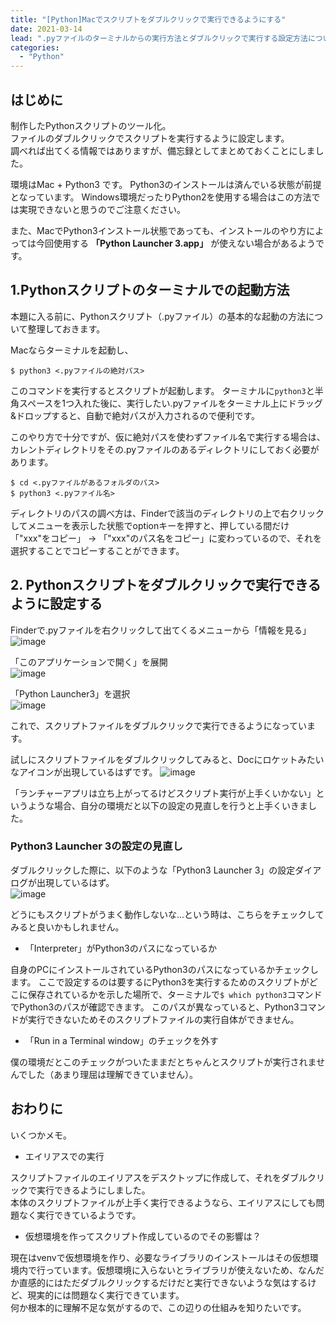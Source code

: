 ```yaml
---
title: "[Python]Macでスクリプトをダブルクリックで実行できるようにする"
date: 2021-03-14
lead: ".pyファイルのターミナルからの実行方法とダブルクリックで実行する設定方法について整理"
categories:
  - "Python"
---
```



## はじめに
制作したPythonスクリプトのツール化。  
ファイルのダブルクリックでスクリプトを実行するように設定します。  
調べれば出てくる情報ではありますが、備忘録としてまとめておくことにしました。

環境はMac + Python3 です。
Python3のインストールは済んでいる状態が前提となっています。
Windows環境だったりPython2を使用する場合はこの方法では実現できないと思うのでご注意ください。

また、MacでPython3インストール状態であっても、インストールのやり方によっては今回使用する **「Python Launcher 3.app」** が使えない場合があるようです。



## 1.Pythonスクリプトのターミナルでの起動方法
本題に入る前に、Pythonスクリプト（.pyファイル）の基本的な起動の方法について整理しておきます。  

Macならターミナルを起動し、
```
$ python3 <.pyファイルの絶対パス>
```

このコマンドを実行するとスクリプトが起動します。
ターミナルに`python3`と半角スペースを1つ入れた後に、実行したい.pyファイルをターミナル上にドラッグ&ドロップすると、自動で絶対パスが入力されるので便利です。

このやり方で十分ですが、仮に絶対パスを使わずファイル名で実行する場合は、カレントディレクトリをその.pyファイルのあるディレクトリにしておく必要があります。

```
$ cd <.pyファイルがあるフォルダのパス>
$ python3 <.pyファイル名>
```

ディレクトリのパスの調べ方は、Finderで該当のディレクトリの上で右クリックしてメニューを表示した状態でoptionキーを押すと、押している間だけ「"xxx"をコピー」 -> 「"xxx"のパス名をコピー」に変わっているので、それを選択することでコピーすることができます。

## 2. Pythonスクリプトをダブルクリックで実行できるように設定する
Finderで.pyファイルを右クリックして出てくるメニューから「情報を見る」
<br>
![image](/img/posts/20210314_python_mac_scriptfile_run/1.png)

「このアプリケーションで開く」を展開
<br>
![image](/img/posts/20210314_python_mac_scriptfile_run/2.png)

「Python Launcher3」を選択
<br>
![image](/img/posts/20210314_python_mac_scriptfile_run/3.png)

これで、スクリプトファイルをダブルクリックで実行できるようになっています。

試しにスクリプトファイルをダブルクリックしてみると、Docにロケットみたいなアイコンが出現しているはずです。
![image](/img/posts/20210314_python_mac_scriptfile_run/5.png)


「ランチャーアプリは立ち上がってるけどスクリプト実行が上手くいかない」というような場合、自分の環境だと以下の設定の見直しを行うと上手くいきました。

### Python3 Launcher 3の設定の見直し
ダブルクリックした際に、以下のような「Python3 Launcher 3」の設定ダイアログが出現しているはず。
<br>
![image](/img/posts/20210314_python_mac_scriptfile_run/4.png)

どうにもスクリプトがうまく動作しないな...という時は、こちらをチェックしてみると良いかもしれません。  

- 「Interpreter」がPython3のパスになっているか

自身のPCにインストールされているPython3のパスになっているかチェックします。
ここで設定するのは要するにPython3を実行するためのスクリプトがどこに保存されているかを示した場所で、ターミナルで`$ which python3`コマンドでPython3のパスが確認できます。
このパスが異なっていると、Python3コマンドが実行できないためそのスクリプトファイルの実行自体ができません。

- 「Run in a Terminal window」のチェックを外す

僕の環境だとこのチェックがついたままだとちゃんとスクリプトが実行されませんでした（あまり理屈は理解できていません）。



## おわりに
いくつかメモ。

- エイリアスでの実行

スクリプトファイルのエイリアスをデスクトップに作成して、それをダブルクリックで実行できるようにしました。  
本体のスクリプトファイルが上手く実行できるようなら、エイリアスにしても問題なく実行できているようです。

- 仮想環境を作ってスクリプト作成しているのでその影響は？

現在はvenvで仮想環境を作り、必要なライブラリのインストールはその仮想環境内で行っています。仮想環境に入らないとライブラリが使えないため、なんだか直感的にはただダブルクリックするだけだと実行できないような気はするけど、現実的には問題なく実行できています。  
何か根本的に理解不足な気がするので、この辺りの仕組みを知りたいです。
